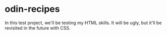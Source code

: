 # odin-recipes
In this test project, we'll be testing my HTML skills.
It will be ugly, but it'll be revisited in the future with CSS.